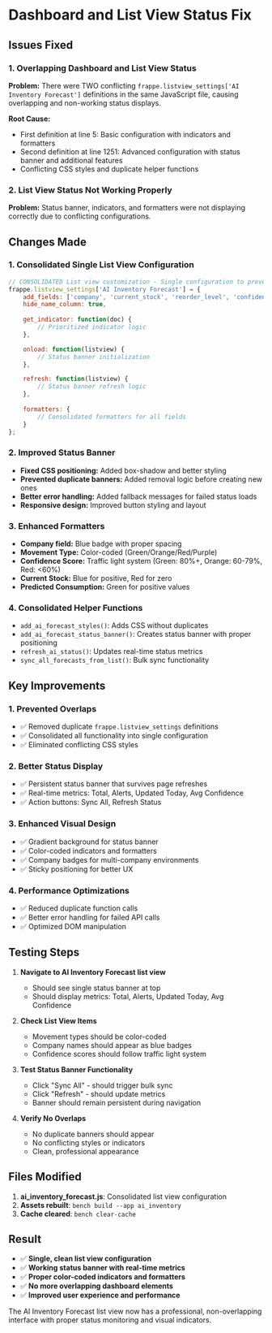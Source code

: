 # Dashboard and List View Status Fix

## Issues Fixed

### 1. **Overlapping Dashboard and List View Status**
**Problem:** There were TWO conflicting `frappe.listview_settings['AI Inventory Forecast']` definitions in the same JavaScript file, causing overlapping and non-working status displays.

**Root Cause:**
- First definition at line 5: Basic configuration with indicators and formatters
- Second definition at line 1251: Advanced configuration with status banner and additional features
- Conflicting CSS styles and duplicate helper functions

### 2. **List View Status Not Working Properly**
**Problem:** Status banner, indicators, and formatters were not displaying correctly due to conflicting configurations.

## Changes Made

### 1. **Consolidated Single List View Configuration**
```javascript
// CONSOLIDATED List view customization - Single configuration to prevent overlaps
frappe.listview_settings['AI Inventory Forecast'] = {
    add_fields: ['company', 'current_stock', 'reorder_level', 'confidence_score', 'movement_type', 'last_forecast_date', 'reorder_alert', 'predicted_consumption'],
    hide_name_column: true,
    
    get_indicator: function(doc) {
        // Prioritized indicator logic
    },

    onload: function(listview) {
        // Status banner initialization
    },

    refresh: function(listview) {
        // Status banner refresh logic
    },
    
    formatters: {
        // Consolidated formatters for all fields
    }
};
```

### 2. **Improved Status Banner**
- **Fixed CSS positioning:** Added box-shadow and better styling
- **Prevented duplicate banners:** Added removal logic before creating new ones
- **Better error handling:** Added fallback messages for failed status loads
- **Responsive design:** Improved button styling and layout

### 3. **Enhanced Formatters**
- **Company field:** Blue badge with proper spacing
- **Movement Type:** Color-coded (Green/Orange/Red/Purple)
- **Confidence Score:** Traffic light system (Green: 80%+, Orange: 60-79%, Red: <60%)
- **Current Stock:** Blue for positive, Red for zero
- **Predicted Consumption:** Green for positive values

### 4. **Consolidated Helper Functions**
- `add_ai_forecast_styles()`: Adds CSS without duplicates
- `add_ai_forecast_status_banner()`: Creates status banner with proper positioning
- `refresh_ai_status()`: Updates real-time status metrics
- `sync_all_forecasts_from_list()`: Bulk sync functionality

## Key Improvements

### 1. **Prevented Overlaps**
- ✅ Removed duplicate `frappe.listview_settings` definitions
- ✅ Consolidated all functionality into single configuration
- ✅ Eliminated conflicting CSS styles

### 2. **Better Status Display**
- ✅ Persistent status banner that survives page refreshes
- ✅ Real-time metrics: Total, Alerts, Updated Today, Avg Confidence
- ✅ Action buttons: Sync All, Refresh Status

### 3. **Enhanced Visual Design**
- ✅ Gradient background for status banner
- ✅ Color-coded indicators and formatters
- ✅ Company badges for multi-company environments
- ✅ Sticky positioning for better UX

### 4. **Performance Optimizations**
- ✅ Reduced duplicate function calls
- ✅ Better error handling for failed API calls
- ✅ Optimized DOM manipulation

## Testing Steps

1. **Navigate to AI Inventory Forecast list view**
   - Should see single status banner at top
   - Should display metrics: Total, Alerts, Updated Today, Avg Confidence

2. **Check List View Items**
   - Movement types should be color-coded
   - Company names should appear as blue badges
   - Confidence scores should follow traffic light system

3. **Test Status Banner Functionality**
   - Click "Sync All" - should trigger bulk sync
   - Click "Refresh" - should update metrics
   - Banner should remain persistent during navigation

4. **Verify No Overlaps**
   - No duplicate banners should appear
   - No conflicting styles or indicators
   - Clean, professional appearance

## Files Modified

1. **ai_inventory_forecast.js**: Consolidated list view configuration
2. **Assets rebuilt**: `bench build --app ai_inventory`
3. **Cache cleared**: `bench clear-cache`

## Result

- ✅ **Single, clean list view configuration**
- ✅ **Working status banner with real-time metrics**
- ✅ **Proper color-coded indicators and formatters**
- ✅ **No more overlapping dashboard elements**
- ✅ **Improved user experience and performance**

The AI Inventory Forecast list view now has a professional, non-overlapping interface with proper status monitoring and visual indicators.
